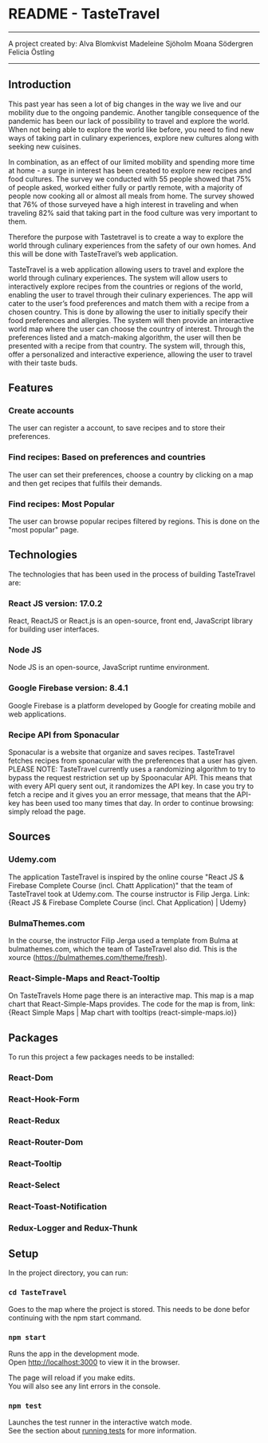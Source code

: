 # README - TasteTravel
----------------------------------------------------------------------------------------------------------------------------------------------
A project created by:
Alva Blomkvist
Madeleine Sjöholm
Moana Södergren
Felicia Östling

----------------------------------------------------------------------------------------------------------------------------------------------
## Introduction
This past year has seen a lot of big changes in the way we live and our mobility due to the ongoing pandemic. Another tangible consequence of the pandemic has been our lack of possibility to travel and explore the world. When not being able to explore the world like before, you need to find new ways of taking part in culinary experiences, explore new cultures along with seeking new cuisines.

In combination, as an effect of our limited mobility and spending more time at home - a surge in interest has been created to explore new recipes and food cultures. The survey we conducted  with 55 people showed that 75% of people asked, worked either fully or partly remote, with a majority of people now cooking all or almost all meals from home. The survey showed that 76% of those surveyed have a high interest in traveling and when traveling 82% said that taking part in the food culture was very important to them.

Therefore the purpose with Tastetravel is to create a way to explore the world through culinary experiences from the safety of our own homes. And this will be done with TasteTravel’s web application.  

TasteTravel is a web application allowing users to travel and explore the world through culinary experiences. The system will allow users to interactively explore recipes from the countries or regions of the world, enabling the user to travel through their culinary experiences. The app will cater to the user’s food preferences and match them with a recipe from a chosen country. This is done by allowing the user to initially specify their food preferences and allergies. The system will then provide an interactive world map where the user can choose the country of interest. Through the preferences listed and a match-making algorithm, the user will then be presented with a recipe from that country. The system will, through this, offer a personalized and interactive experience, allowing the user to travel with their taste buds.

## Features
### Create accounts
The user can register a account, to save recipes and to store their preferences.

### Find recipes: Based on preferences and countries
The user can set their preferences, choose a country by clicking on a map and then get recipes that fulfils their demands.

### Find recipes: Most Popular
The user can browse popular recipes filtered by regions. This is done on the "most popular" page. 


## Technologies
The technologies that has been used in the process of building TasteTravel are:

### React JS version: 17.0.2
React, ReactJS or React.js is an open-source, front end, JavaScript library for building user interfaces.

### Node JS
Node JS is an open-source, JavaScript runtime environment.

### Google Firebase  version: 8.4.1
Google Firebase is a platform developed by Google for creating mobile and web applications.

### Recipe API from Sponacular
Sponacular is a website that organize and saves recipes. TasteTravel fetches recipes from sponacular with the preferences that a user has given.
PLEASE NOTE: TasteTravel currently uses a randomizing algorithm to try to bypass the request restriction set up by Spoonacular API. This means that with every API query sent out, it randomizes the API key. 
In case you try to fetch a recipe and it gives you an error message, that means that the API-key has been used too many times that day. In order to continue browsing: simply reload the page. 

## Sources
### Udemy.com
The application TasteTravel is inspired by the online course "React JS & Firebase Complete Course (incl. Chatt Application)" that the team of TasteTravel took at Udemy.com. The course instructor is Filip Jerga. Link: {React JS & Firebase Complete Course (incl. Chat Application) | Udemy}

### BulmaThemes.com
In the course, the instructor Filip Jerga used a template from Bulma at bulmathemes.com, which the team of TasteTravel also did. This is the xource (https://bulmathemes.com/theme/fresh).

### React-Simple-Maps and React-Tooltip
On TasteTravels Home page there is an interactive map. This map is a map chart that React-Simple-Maps provides. The code for the map is from, link: {React Simple Maps | Map chart with tooltips (react-simple-maps.io)}

## Packages
To run this project a few packages needs to be installed:
### React-Dom
### React-Hook-Form
### React-Redux
### React-Router-Dom
### React-Tooltip
### React-Select
### React-Toast-Notification
### Redux-Logger and Redux-Thunk


## Setup

In the project directory, you can run:

### `cd TasteTravel`

Goes to the map where the project is stored. This needs to be done befor continuing with the npm start command.

### `npm start`

Runs the app in the development mode.\
Open [http://localhost:3000](http://localhost:3000) to view it in the browser.

The page will reload if you make edits.\
You will also see any lint errors in the console.

### `npm test`

Launches the test runner in the interactive watch mode.\
See the section about [running tests](https://facebook.github.io/create-react-app/docs/running-tests) for more information.
